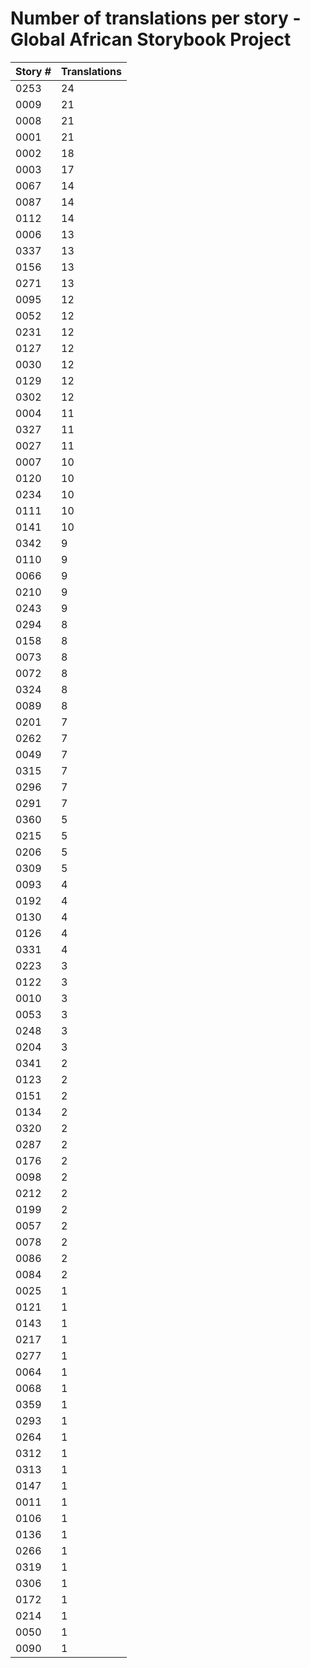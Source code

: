 # Number of translations per story - Global African Storybook Project

Story # | Translations
------- | ------------
0253 | 24
0009 | 21
0008 | 21
0001 | 21
0002 | 18
0003 | 17
0067 | 14
0087 | 14
0112 | 14
0006 | 13
0337 | 13
0156 | 13
0271 | 13
0095 | 12
0052 | 12
0231 | 12
0127 | 12
0030 | 12
0129 | 12
0302 | 12
0004 | 11
0327 | 11
0027 | 11
0007 | 10
0120 | 10
0234 | 10
0111 | 10
0141 | 10
0342 | 9
0110 | 9
0066 | 9
0210 | 9
0243 | 9
0294 | 8
0158 | 8
0073 | 8
0072 | 8
0324 | 8
0089 | 8
0201 | 7
0262 | 7
0049 | 7
0315 | 7
0296 | 7
0291 | 7
0360 | 5
0215 | 5
0206 | 5
0309 | 5
0093 | 4
0192 | 4
0130 | 4
0126 | 4
0331 | 4
0223 | 3
0122 | 3
0010 | 3
0053 | 3
0248 | 3
0204 | 3
0341 | 2
0123 | 2
0151 | 2
0134 | 2
0320 | 2
0287 | 2
0176 | 2
0098 | 2
0212 | 2
0199 | 2
0057 | 2
0078 | 2
0086 | 2
0084 | 2
0025 | 1
0121 | 1
0143 | 1
0217 | 1
0277 | 1
0064 | 1
0068 | 1
0359 | 1
0293 | 1
0264 | 1
0312 | 1
0313 | 1
0147 | 1
0011 | 1
0106 | 1
0136 | 1
0266 | 1
0319 | 1
0306 | 1
0172 | 1
0214 | 1
0050 | 1
0090 | 1

